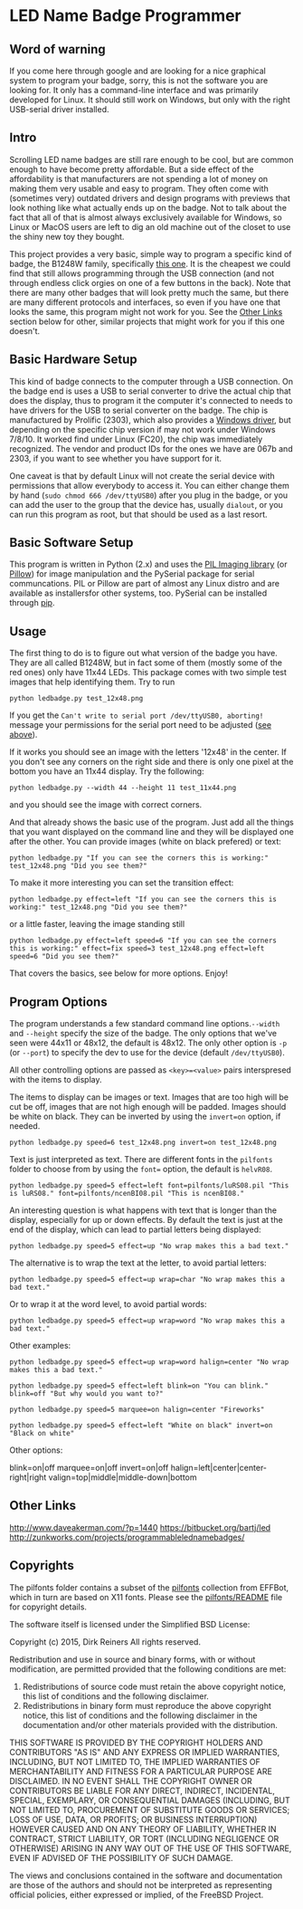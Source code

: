 # LED Name Badge Programmer

## Word of warning

If you come here through google and are looking for a nice graphical system to program your badge, sorry, this is not the software you are looking for. It only has a command-line interface and was primarily developed for Linux. It should still work on Windows, but only with the right USB-serial driver installed. 

## Intro

Scrolling LED name badges are still rare enough to be cool, but are common enough to have become pretty affordable. But a side effect of the affordability is that manufacturers are not spending a lot of money on making them very usable and easy to program. They often come with (sometimes very) outdated drivers and design programs with previews that look nothing like what actually ends up on the badge. Not to talk about the fact that all of that is almost always exclusively available for Windows, so Linux or MacOS users are left to dig an old machine out of the closet to use the shiny new toy they bought.

This project provides a very basic, simple way to program a specific kind of badge, the B1248W family, specifically [this one](http://www.amazon.com/gp/product/B00T9FEILE). It is the cheapest we could find that still allows programming through the USB connection (and not through endless click orgies on one of a few buttons in the back). Note that there are many other badges that will look pretty much the same, but there are many different protocols and interfaces, so even if you have one that looks the same, this program might not work for you. See the [Other Links](#other-links) section below for other, similar projects that might work for you if this one doesn't.

## Basic Hardware Setup

This kind of badge connects to the computer through a USB connection. On the badge end is uses a USB to serial converter to drive the actual chip that does the display, thus to program it the computer it's connected to needs to have drivers for the USB to serial converter on the badge. The chip is manufactured by Prolific (2303), which also provides a [Windows driver](http://www.prolific.com.tw/US/ShowProduct.aspx?p_id=225&pcid=41), but depending on the specific chip version if may not work under Windows 7/8/10. It worked find under Linux (FC20), the chip was immediately recognized. The vendor and product IDs for the ones we have are 067b and 2303, if you want to see whether you have support for it.

One caveat is that by default Linux will not create the serial device with permissions that allow everybody to access it. You can either change them by hand (`sudo chmod 666 /dev/ttyUSB0`) after you plug in the badge, or you can add the user to the group that the device has, usually `dialout`, or you can run this program as root, but that should be used as a last resort.

## Basic Software Setup

This program is written in Python (2.x) and uses the [PIL Imaging library](http://www.pythonware.com/products/pil/) (or [Pillow](https://python-pillow.github.io/)) for image manipulation and the PySerial package for serial communcations. PIL or Pillow are part of almost any Linux distro and are available as installersfor other systems, too. PySerial can be installed through [pip](https://pypi.python.org/pypi/pip).

## Usage

The first thing to do is to figure out what version of the badge you have. They are all called B1248W, but in fact some of them (mostly some of the red ones) only have 11x44 LEDs. This package comes with two simple test images that help identifying them. Try to run

    python ledbadge.py test_12x48.png

If you get the `Can't write to serial port /dev/ttyUSB0, aborting!` message your permissions for the serial port need to be adjusted ([see above](#basic-hardware-setup)).

If it works you should see an image with the letters '12x48' in the center. If you don't see any corners on the right side and there is only one pixel at the bottom you have an 11x44 display. Try the following:

    python ledbadge.py --width 44 --height 11 test_11x44.png

and you should see the image with correct corners.

And that already shows the basic use of the program. Just add all the things that you want displayed on the command line and they will be displayed one after the other. You can provide images (white on black prefered) or text:

    python ledbadge.py "If you can see the corners this is working:" test_12x48.png "Did you see them?"
    
To make it more interesting you can set the transition effect:


    python ledbadge.py effect=left "If you can see the corners this is working:" test_12x48.png "Did you see them?"
    
or a little faster, leaving the image standing still

    python ledbadge.py effect=left speed=6 "If you can see the corners this is working:" effect=fix speed=3 test_12x48.png effect=left speed=6 "Did you see them?"
    
That covers the basics, see below for more options. Enjoy!

## Program Options

The program understands a few standard command line options.`--width` and `--height` specify the size of the badge. The only options that we've seen were 44x11 or 48x12, the default is 48x12. The only other option is `-p` (or `--port`) to specify the dev to use for the device (default `/dev/ttyUSB0`).

All other controlling options are passed as `<key>=<value>` pairs interspresed with the items to display.

The items to display can be images or text. Images that are too high will be cut be off, images that are not high enough will be padded. Images should be white on black. They can be inverted by using the `invert=on` option, if needed.

    python ledbadge.py speed=6 test_12x48.png invert=on test_12x48.png

Text is just interpreted as text. There are different fonts in the `pilfonts` folder to choose from by using the `font=` option, the default is `helvR08`.

    python ledbadge.py speed=5 effect=left font=pilfonts/luRS08.pil "This is luRS08." font=pilfonts/ncenBI08.pil "This is ncenBI08."

An interesting question is what happens with text that is longer than the display, especially for up or down effects. By default the text is just at the end of the display, which can lead to partial letters being displayed:

    python ledbadge.py speed=5 effect=up "No wrap makes this a bad text."

The alternative is to wrap the text at the letter, to avoid partial letters:

    python ledbadge.py speed=5 effect=up wrap=char "No wrap makes this a bad text."

Or to wrap it at the word level, to avoid partial words:

    python ledbadge.py speed=5 effect=up wrap=word "No wrap makes this a bad text."

Other examples:


    python ledbadge.py speed=5 effect=up wrap=word halign=center "No wrap makes this a bad text."

    python ledbadge.py speed=5 effect=left blink=on "You can blink." blink=off "But why would you want to?" 

    python ledbadge.py speed=5 marquee=on halign=center "Fireworks"

    python ledbadge.py speed=5 effect=left "White on black" invert=on "Black on white"


Other options:

blink=on|off
marquee=on|off
invert=on|off
halign=left|center|center-right|right
valign=top|middle|middle-down|bottom


## Other Links

http://www.daveakerman.com/?p=1440
https://bitbucket.org/bartj/led
http://zunkworks.com/projects/programmablelednamebadges/


## Copyrights

The pilfonts folder contains a subset of the [pilfonts](http://effbot.org/downloads#pilfonts) collection from EFFBot, which in turn are based on X11 fonts. Please see the [pilfonts/README](https://github.com/DirkReiners/LEDBadgeProgrammer/blob/master/pilfonts/README) file for copyright details.

The software itself is licensed under the Simplified BSD License:

Copyright (c) 2015, Dirk Reiners
All rights reserved.

Redistribution and use in source and binary forms, with or without
modification, are permitted provided that the following conditions are met:

1. Redistributions of source code must retain the above copyright notice, this
   list of conditions and the following disclaimer.
2. Redistributions in binary form must reproduce the above copyright notice,
   this list of conditions and the following disclaimer in the documentation
   and/or other materials provided with the distribution.

THIS SOFTWARE IS PROVIDED BY THE COPYRIGHT HOLDERS AND CONTRIBUTORS "AS IS" AND
ANY EXPRESS OR IMPLIED WARRANTIES, INCLUDING, BUT NOT LIMITED TO, THE IMPLIED
WARRANTIES OF MERCHANTABILITY AND FITNESS FOR A PARTICULAR PURPOSE ARE
DISCLAIMED. IN NO EVENT SHALL THE COPYRIGHT OWNER OR CONTRIBUTORS BE LIABLE FOR
ANY DIRECT, INDIRECT, INCIDENTAL, SPECIAL, EXEMPLARY, OR CONSEQUENTIAL DAMAGES
(INCLUDING, BUT NOT LIMITED TO, PROCUREMENT OF SUBSTITUTE GOODS OR SERVICES;
LOSS OF USE, DATA, OR PROFITS; OR BUSINESS INTERRUPTION) HOWEVER CAUSED AND
ON ANY THEORY OF LIABILITY, WHETHER IN CONTRACT, STRICT LIABILITY, OR TORT
(INCLUDING NEGLIGENCE OR OTHERWISE) ARISING IN ANY WAY OUT OF THE USE OF THIS
SOFTWARE, EVEN IF ADVISED OF THE POSSIBILITY OF SUCH DAMAGE.

The views and conclusions contained in the software and documentation are those
of the authors and should not be interpreted as representing official policies,
either expressed or implied, of the FreeBSD Project.

